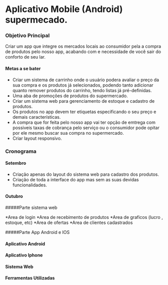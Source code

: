 # Aplicativo Mobile (Android) supermecado.

### Objetivo Principal

Criar um app que integre os mercados locais ao consumidor pela a compra de produtos pelo nosso app, 
acabando com e necessidade de você sair do conforto de seu lar.

#### Metas a se bater

* Criar um sistema de carrinho onde o usuário podera avaliar o preço da sua compra e os produtos já selecionados, podendo tanto adicionar
 quanto remover produtos do carrinho, tendo listas já pré-definidas.
* Uma aba de promoções de produtos do supermercado.
* Criar um sistema web para gerenciamento de estoque e cadastro de produtos. 
* Os produtos no app devem ter etiquetas especificando o seu preço e demais características.
* A compra que for feita pelo nosso app vai ter opção de emtrega com possiveis taxas de cobrança pelo serviço ou o consumidor pode opitar por ele mesmo buscar sua compra no supermercado.
* Criar layout responsivo.     

### Cronograma

#### Setembro

* Criação apenas do layout do sistema web para cadastro dos produtos.
* Criação de toda a interface do app mas sem as suas devidas funcionalidades.

#### Outubro

#####Parte sistema web

*Area de login
*Area de recebimento de produtos 
*Area de graficos (lucro , estoque, etc)
*Area de ofertas 
*Area de clientes cadastrados

#####Parte App Android e IOS

#### Aplicativo Android


#### Aplicativo Iphone


#### Sistema Web


#### Ferramentas Utilizadas
